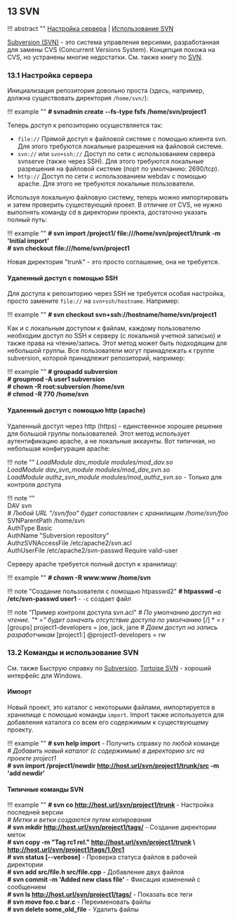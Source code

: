 ## 13 SVN

!!! abstract ""
    [Настройка сервера](#131-настройка-сервера) | [Использование SVN](#132-команды-и-использование-svn)

[Subversion (SVN)](http://subversion.tigris.org/) - это система управления версиями, разработанная для замены CVS (Concurrent Versions System). Концепция похожа на CVS, но устранены многие недостатки. См. также книгу по [SVN](http://svnbook.red-bean.com/en/1.4/).

### 13.1 Настройка сервера

Инициализация репозитория довольно проста (здесь, например, должна существовать директория `/home/svn/`):

!!! example ""
    **# svnadmin create --fs-type fsfs /home/svn/project1**

Теперь доступ к репозиторию осуществляется так:

* `file://` Прямой доступ к файловой системе с помощью клиента svn. Для этого требуются локальные разрешения на файловой системе.
* `svn://` или `svn+ssh://` Доступ по сети с использованием сервера svnserve (также через SSH). Для этого требуются локальные разрешения на файловой системе (порт по умолчанию: 2690/tcp).
* `http://` Доступ по сети с использованием webdav с помощью apache. Для этого не требуются локальные пользователи.

Используя локальную файловую систему, теперь можно импортировать и затем проверить существующий проект. В отличие от CVS, не нужно выполнять команду cd в директории проекта, достаточно указать полный путь:

!!! example ""
    **# svn import /project1/ file:///home/svn/project1/trunk -m 'Initial import'**  
    **# svn checkout file:///home/svn/project1**  

Новая директория "trunk" - это просто соглашение, она не требуется.

#### Удаленный доступ с помощью SSH

Для доступа к репозиторию через SSH не требуется особая настройка, просто замените `file://` на `svn+ssh/hostname`. Например:

!!! example ""
    **# svn checkout svn+ssh://hostname/home/svn/project1**

Как и с локальным доступом к файлам, каждому пользователю необходим доступ по SSH к серверу (с локальной учетной записью) и также права на чтение/запись. Этот метод может быть подходящим для небольшой группы. Все пользователи могут принадлежать к группе subversion, которой принадлежит репозиторий, например:

!!! example ""
    **# groupadd subversion**  
    **# groupmod -A user1 subversion**  
    **# chown -R root:subversion /home/svn**  
    **# chmod -R 770 /home/svn**  

#### Удаленный доступ с помощью http (apache)

Удаленный доступ через http (https) - единственное хорошее решение для большой группы пользователей. Этот метод использует аутентификацию apache, а не локальные аккаунты. Вот типичная, но небольшая конфигурация apache:

!!! note ""
    *LoadModule dav_module         modules/mod_dav.so*  
    *LoadModule dav_svn_module     modules/mod_dav_svn.so*  
    *LoadModule authz_svn_module   modules/mod_authz_svn.so*    - Только для контроля доступа  

!!! note ""
    <location svn="">  
      DAV svn  
      *# Любой URL "/svn/foo" будет сопоставлен с хранилищем /home/svn/foo*  
      SVNParentPath /home/svn  
      AuthType Basic  
      AuthName "Subversion repository"  
      AuthzSVNAccessFile /etc/apache2/svn.acl  
      AuthUserFile /etc/apache2/svn-passwd
      Require valid-user  
    </location>  

Серверу apache требуется полный доступ к хранилищу:

!!! example ""
    **# chown -R www:www /home/svn**

!!! note "Создание пользователя с помощью htpasswd2"
    **# htpasswd -c /etc/svn-passwd user1**  - `-c` создает файл

!!! note "Пример контроля доступа svn.acl"
    *# По умолчанию доступ на чтение. "\* =" будет означать отсутствие доступа по умолчанию*
    [/]
    * = r
    [groups]
    project1-developers = joe, jack, jane
    *# Даем доступ на запись разработчикам*
    [project1:]
    @project1-developers = rw

### 13.2 Команды и использование SVN

См. также Быструю справку по [Subversion](http://www.cs.put.poznan.pl/csobaniec/Papers/svn-refcard.pdf). [Tortoise SVN](http://tortoisesvn.tigris.org) - хороший интерфейс для Windows.

#### Импорт

Новый проект, это каталог с некоторыми файлами, импортируется в хранилище с помощью команды `import`. Import также используется для добавления каталога со всем его содержимым к существующему проекту.

!!! example ""
    **# svn help import**                                - Получить справку по любой команде  
     *# Добавить новый каталог (с содержимым) в директорию src на проекте project1*  
    **# svn import /project1/newdir http://host.url/svn/project1/trunk/src -m 'add newdir'**  

#### Типичные команды SVN

!!! example ""
    **# svn co http://host.url/svn/project1/trunk**      - Настройка последней версии  
        *# Метки и ветки создаются путем копирования*  
    **# svn mkdir http://host.url/svn/project1/tags/**   - Создание директории меток  
    **# svn copy -m "Tag rc1 rel." http://host.url/svn/project1/trunk \\**  
                                 **http://host.url/svn/project1/tags/1.0rc1**  
    **# svn status [--verbose]**                         - Проверка статуса файлов в рабочей директории  
    **# svn add src/file.h src/file.cpp**                - Добавление двух файлов  
    **# svn commit -m 'Added new class file'**           - Фиксация изменений с сообщением  
    **# svn ls http://host.url/svn/project1/tags/**      - Показать все теги  
    **# svn move foo.c bar.c**                           - Переименовать файлы  
    **# svn delete some_old_file**                       - Удалить файлы  
